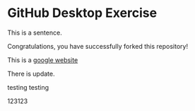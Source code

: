 # GitHub Desktop Exercise

This is a sentence.

Congratulations, you have successfully forked this repository!

This is a [google website](https://www.google.com)

There is update.


testing testing

123123